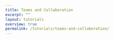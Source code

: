 ```yaml
---
title: Teams and Collaboration
excerpt: ""
layout: tutorials
overview: true
permalink: /tutorials/teams-and-collaboration/
---
```


